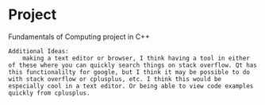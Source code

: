 # Project
Fundamentals of Computing project in C++

    Additional Ideas: 
        making a text editor or browser, I think having a tool in either of these where you can quickly search things on stack overflow. Qt has this functionalilty for google, but I think it may be possible to do with stack overflow or cplusplus, etc. I think this would be especially cool in a text editor. Or being able to view code examples quickly from cplusplus. 
